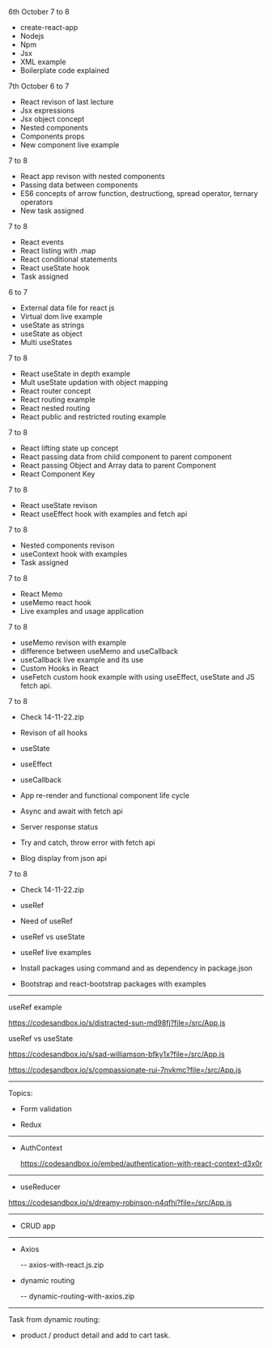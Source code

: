 6th October
7 to 8
- create-react-app
- Nodejs
- Npm
- Jsx 
- XML example
- Boilerplate code explained


7th October
6 to 7
- React revison of last lecture
- Jsx expressions
- Jsx object concept
- Nested components
- Components props
- New component live example


7 to 8
- React app revison with nested components
- Passing data between components
- ES6 concepts of arrow function, destructiong, spread operator, ternary operators
- New task assigned


7 to 8
- React events
- React listing with .map
- React conditional statements
- React useState hook
- Task assigned


6 to 7
- External data file for react js
- Virtual dom live example
- useState as strings
- useState as object
- Multi useStates


7 to 8
- React useState in depth example
- Mult useState updation with object mapping
- React router concept
- React routing example
- React nested routing
- React public and restricted routing example



7 to 8
- React lifting state up concept
- React passing data from child component to parent component
- React passing Object and Array data to parent Component
- React Component Key




7 to 8
- React useState revison
- React useEffect hook with examples and fetch api

7 to 8
- Nested components revison
- useContext hook with examples
- Task assigned


7 to 8
- React Memo
- useMemo react hook
- Live examples and usage application



7 to 8
- useMemo revison with example
- difference between useMemo and useCallback
- useCallback live example and its use 
- Custom Hooks in React
- useFetch custom hook example with using useEffect, useState and JS fetch api.



7 to 8

- Check 14-11-22.zip

- Revison of all hooks
- useState
- useEffect
- useCallback
- App re-render and functional component life cycle
- Async and await with fetch api
- Server response status
- Try and catch, throw error with fetch api
- Blog display from json api



7 to 8

- Check 14-11-22.zip

- useRef 
- Need of useRef
- useRef vs useState
- useRef live examples
- Install packages using command and as dependency in package.json
- Bootstrap and react-bootstrap packages with examples


----------------------------------------------------------

useRef example

https://codesandbox.io/s/distracted-sun-md98fj?file=/src/App.js


useRef vs useState

https://codesandbox.io/s/sad-williamson-bfky1x?file=/src/App.js

https://codesandbox.io/s/compassionate-rui-7nvkmc?file=/src/App.js

----------------------------------------------------------



Topics:

- Form validation
  
- Redux

----------------------------------------------------------

- AuthContext

  https://codesandbox.io/embed/authentication-with-react-context-d3x0r

----------------------------------------------------------

- useReducer

https://codesandbox.io/s/dreamy-robinson-n4qfhi?file=/src/App.js

----------------------------------------------------------

- CRUD app

----------------------------------------------------------

- Axios

  -- axios-with-react.js.zip

- dynamic routing

    -- dynamic-routing-with-axios.zip
  
----------------------------------------------------------
  
Task from dynamic routing:
- product / product detail and add to cart task.

